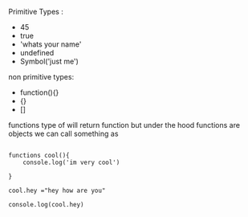 Primitive Types :
 - 45
 - true
 - 'whats your name'
 - undefined
 - Symbol('just me')

non primitive types:
- function(){}
- {}
- []


functions type of will return function but under the hood functions are objects we can call something as 

```

functions cool(){
    console.log('im very cool')

}

cool.hey ="hey how are you"

console.log(cool.hey)
```

